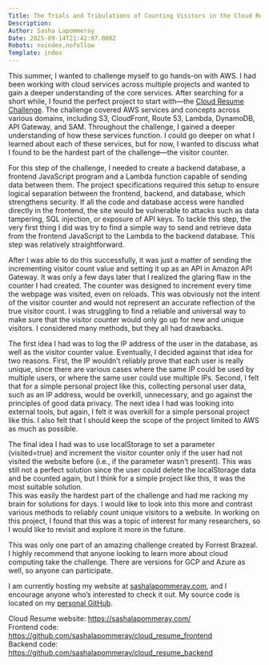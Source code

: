 ```yaml
---
Title: The Trials and Tribulations of Counting Visitors in the Cloud Resume Challenge
Description: 
Author: Sasha Lapommeray
Date: 2025-09-14T21:42:07.000Z
Robots: noindex,nofollow
Template: index
---
```

<p>This summer, I wanted to challenge myself to go hands-on with AWS. I had been working with cloud services across multiple projects and wanted to gain a deeper understanding of the core services. After searching for a short while, I found the perfect project to start with—the <a href="https://cloudresumechallenge.dev/" rel="noopener noreferrer">Cloud Resume Challenge</a>. The challenge covered AWS services and concepts across various domains, including S3, CloudFront, Route 53, Lambda, DynamoDB, API Gateway, and SAM. Throughout the challenge, I gained a deeper understanding of how these services function. I could go deeper on what I learned about each of these services, but for now, I wanted to discuss what I found to be the hardest part of the challenge—the visitor counter.</p>

<p>For this step of the challenge, I needed to create a backend database, a frontend JavaScript program and a Lambda function capable of sending data between them. The project specifications required this setup to ensure logical separation between the frontend, backend, and database, which strengthens security. If all the code and database access were handled directly in the frontend, the site would be vulnerable to attacks such as data tampering, SQL injection, or exposure of API keys. To tackle this step, the very first thing I did was try to find a simple way to send and retrieve data from the frontend JavaScript to the Lambda to the backend database. This step was relatively straightforward.</p>

<p>After I was able to do this successfully, it was just a matter of sending the incrementing visitor count value and setting it up as an API in Amazon API Gateway. It was only a few days later that I realized the glaring flaw in the counter I had created. The counter was designed to increment every time the webpage was visited, even on reloads. This was obviously not the intent of the visitor counter and would not represent an accurate reflection of the true visitor count. I was struggling to find a reliable and universal way to make sure that the visitor counter would only go up for new and unique visitors. I considered many methods, but they all had drawbacks.</p>

<p>The first idea I had was to log the IP address of the user in the database, as well as the visitor counter value. Eventually, I decided against that idea for two reasons. First, the IP wouldn’t reliably prove that each user is really unique, since there are various cases where the same IP could be used by multiple users, or where the same user could use multiple IPs. Second, I felt that for a simple personal project like this, collecting personal user data, such as an IP address, would be overkill, unnecessary, and go against the principles of good data privacy. The next idea I had was looking into external tools, but again, I felt it was overkill for a simple personal project like this. I also felt that I should keep the scope of the project limited to AWS as much as possible.</p>

<p>The final idea I had was to use localStorage to set a parameter (visited=true) and increment the visitor counter only if the user had not visited the website before (i.e., if the parameter wasn’t present). This was still not a perfect solution since the user could delete the localStorage data and be counted again, but I think for a simple project like this, it was the most suitable solution.<br>
This was easily the hardest part of the challenge and had me racking my brain for solutions for days. I would like to look into this more and contrast various methods to reliably count unique visitors to a website. In working on this project, I found that this was a topic of interest for many researchers, so I would like to revisit and explore it more in the future.</p>

<p>This was only one part of an amazing challenge created by Forrest Brazeal. I highly recommend that anyone looking to learn more about cloud computing take the challenge. There are versions for GCP and Azure as well, so anyone can participate.</p>

<p>I am currently hosting my website at <a href="https://sashalapommeray.com/" rel="noopener noreferrer">sashalapommeray.com</a>, and I encourage anyone who’s interested to check it out. My source code is located on my <a href="https://github.com/sashalapommeray" rel="noopener noreferrer">personal GitHub</a>.</p>

<p>Cloud Resume website: <a href="https://sashalapommeray.com/" rel="noopener noreferrer">https://sashalapommeray.com/</a> <br>
Frontend code: <a href="https://github.com/sashalapommeray/cloud_resume_frontend" rel="noopener noreferrer">https://github.com/sashalapommeray/cloud_resume_frontend</a><br>
Backend code: <a href="https://github.com/sashalapommeray/cloud_resume_backend" rel="noopener noreferrer">https://github.com/sashalapommeray/cloud_resume_backend</a></p>


